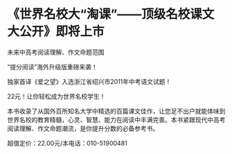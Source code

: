 # 《世界名校大“淘课”——顶级名校课文大公开》即将上市

未来中高考阅读理解、作文命题范围

“提分阅读”海外升级版重磅来袭！

独家首译《爱之望》入选浙江省绍兴市2011年中考语文试题！

22元！让你轻松成为世界名校学生！

本书收录了从国外百所知名大学中精选的百篇课文佳作，让您足不出户就能体味到世界名校的教育精髓，心灵、智慧、能力在阅读中丰满完善。本书紧跟现代中高考阅读理解、作文命题潮流，是你提升分数的必备参考书。

超值定价：22.00元/本电话：010-51900481